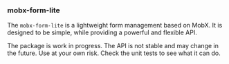 ### mobx-form-lite

The `mobx-form-lite` is a lightweight form management based on MobX. It is designed to be simple, while providing a powerful and flexible API.

The package is work in progress. The API is not stable and may change in the future. Use at your own risk. Check the unit tests to see what it can do.
